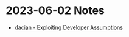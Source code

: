 # 2023-06-02 Notes

- [dacian - Exploiting Developer Assumptions](https://dacian.me/exploiting-developer-assumptions)